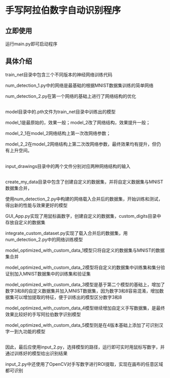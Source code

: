 # 手写阿拉伯数字自动识别程序

## 立即使用

运行main.py即可启动程序

## 具体介绍

train_net目录中包含三个不同版本的神经网络训练代码

num_detection_1.py中的网络是最基础的根据MNIST数据集训练的简单网络

num_detection_2.py在第一个网络的基础上进行了网络结构的优化

##

model目录中的.pth文件为train_net目录中训练出的模型

model_1是最原始的，效果一般；model_2改了网络结构，效果提升一般；

model_2_1在model_2网络结构上第一次改网络参数；

model_2_2在model_2网络结构上第二次改网络参数，最终效果均有提升，但仍有上升空间。

##

input_drawings目录中的两个文件分别对应两种网络结构的输入

##

create_my_data目录中包含了创建自定义的数据集，并将自定义数据集与MNIST数据集合并，

使用num_detection_2.py中构建的网络载入合并后的数据集，开始训练和测试，得出新的性能与效果更好的模型

GUI_App.py实现了用鼠标画数字，创建自定义的数据集，custom_digits目录中存放自定义的数据集

integrate_custom_dataset.py实现了载入合并后的数据集，用num_detection_2.py中的网络训练模型

model_optimized_with_custom_data_1模型只将自定义的数据集与MNIST的数据集合并

model_optimized_with_custom_data_2模型将自定义的数据集中训练集和集分验证别加入MNIST数据集中的训练集和验证集

model_optimized_with_custom_data_3模型是基于第二个模型的基础上，增加了数字3和8的自定义数据集并加入MNIST数据集，因为数字3和8容易混淆，增加数据集可以增加提取的特征，便于训练出的模型区分数字3和8

model_optimized_with_custom_data_4模型继续增加自定义手写数据集，是最终效果比较好的手写阿拉伯数字识别模型

model_optimized_with_custom_data_5模型则是在4版本基础上添加了可识别汉字一到九功能的模型

##

因此，最后应使用input_2.py，选择模型的路径，运行即可实时用鼠标写数字，并通过训练好的模型给出识别结果

input_2.py中还使用了OpenCV对手写数字进行ROI提取，实现在画布的任意区域都可识别

##


